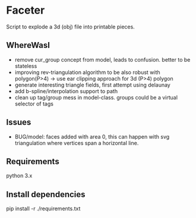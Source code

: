 # Faceter
Script to explode a 3d (obj) file into printable pieces.

## WhereWasI
* remove cur_group concept from model, leads to confusion. better to be stateless
* improving rev-triangulation algorithm to be also robust with polygon(P>4) -> use ear clipping approach for 3d (P>4) polygon
* generate interesting triangle fields, first attempt using delaunay
* add b-spline/interpolation support to path
* clean up tag/group mess in model-class. groups could be a virtual selector of tags

## Issues
* BUG/model: faces added with area 0, this can happen with svg triangulation where vertices span a horizontal line.

## Requirements
python 3.x

## Install dependencies
pip install -r ./requirements.txt

